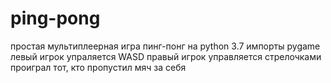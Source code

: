 # ping-pong
простая мультиплеерная игра пинг-понг на python 3.7
импорты pygame
левый игрок упраляется WASD
правый игрок управляется стрелочками
проиграл тот, кто пропустил мяч за себя
